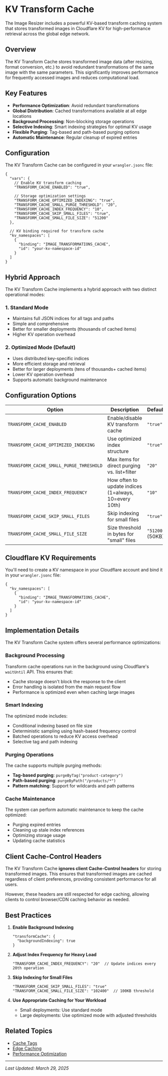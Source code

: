 # KV Transform Cache

The Image Resizer includes a powerful KV-based transform caching system that stores transformed images in Cloudflare KV for high-performance retrieval across the global edge network.

## Overview

The KV Transform Cache stores transformed image data (after resizing, format conversion, etc.) to avoid redundant transformations of the same image with the same parameters. This significantly improves performance for frequently accessed images and reduces computational load.

## Key Features

- **Performance Optimization**: Avoid redundant transformations
- **Global Distribution**: Cached transformations available at all edge locations
- **Background Processing**: Non-blocking storage operations
- **Selective Indexing**: Smart indexing strategies for optimal KV usage
- **Flexible Purging**: Tag-based and path-based purging options
- **Automatic Maintenance**: Regular cleanup of expired entries

## Configuration

The KV Transform Cache can be configured in your `wrangler.jsonc` file:

```jsonc
{
  "vars": {
    // Enable KV transform caching
    "TRANSFORM_CACHE_ENABLED": "true",
    
    // Storage optimization settings
    "TRANSFORM_CACHE_OPTIMIZED_INDEXING": "true",
    "TRANSFORM_CACHE_SMALL_PURGE_THRESHOLD": "20",
    "TRANSFORM_CACHE_INDEX_FREQUENCY": "10",
    "TRANSFORM_CACHE_SKIP_SMALL_FILES": "true",
    "TRANSFORM_CACHE_SMALL_FILE_SIZE": "51200"
  },
  
  // KV binding required for transform cache
  "kv_namespaces": [
    {
      "binding": "IMAGE_TRANSFORMATIONS_CACHE",
      "id": "your-kv-namespace-id"
    }
  ]
}
```

## Hybrid Approach

The KV Transform Cache implements a hybrid approach with two distinct operational modes:

### 1. Standard Mode

- Maintains full JSON indices for all tags and paths
- Simple and comprehensive
- Better for smaller deployments (thousands of cached items)
- Higher KV operation overhead

### 2. Optimized Mode (Default)

- Uses distributed key-specific indices
- More efficient storage and retrieval
- Better for larger deployments (tens of thousands+ cached items)
- Lower KV operation overhead
- Supports automatic background maintenance

## Configuration Options

| Option | Description | Default |
|--------|-------------|---------|
| `TRANSFORM_CACHE_ENABLED` | Enable/disable KV transform cache | `"true"` |
| `TRANSFORM_CACHE_OPTIMIZED_INDEXING` | Use optimized index structure | `"true"` |
| `TRANSFORM_CACHE_SMALL_PURGE_THRESHOLD` | Max items for direct purging vs. list+filter | `"20"` |
| `TRANSFORM_CACHE_INDEX_FREQUENCY` | How often to update indices (1=always, 10=every 10th) | `"10"` |
| `TRANSFORM_CACHE_SKIP_SMALL_FILES` | Skip indexing for small files | `"true"` |
| `TRANSFORM_CACHE_SMALL_FILE_SIZE` | Size threshold in bytes for "small" files | `"51200"` (50KB) |

## Cloudflare KV Requirements

You'll need to create a KV namespace in your Cloudflare account and bind it in your `wrangler.jsonc` file:

```jsonc
{
  "kv_namespaces": [
    {
      "binding": "IMAGE_TRANSFORMATIONS_CACHE",
      "id": "your-kv-namespace-id"
    }
  ]
}
```

## Implementation Details

The KV Transform Cache system offers several performance optimizations:

### Background Processing

Transform cache operations run in the background using Cloudflare's `waitUntil` API. This ensures that:

- Cache storage doesn't block the response to the client
- Error handling is isolated from the main request flow
- Performance is optimized even when caching large images

### Smart Indexing

The optimized mode includes:

- Conditional indexing based on file size
- Deterministic sampling using hash-based frequency control
- Batched operations to reduce KV access overhead
- Selective tag and path indexing

### Purging Operations

The cache supports multiple purging methods:

- **Tag-based purging**: `purgeByTag("product-category")`
- **Path-based purging**: `purgeByPath("/products/*")`
- **Pattern matching**: Support for wildcards and path patterns

### Cache Maintenance

The system can perform automatic maintenance to keep the cache optimized:

- Purging expired entries
- Cleaning up stale index references
- Optimizing storage usage
- Updating cache statistics

## Client Cache-Control Headers

The KV Transform Cache **ignores client Cache-Control headers** for storing transformed images. This ensures that transformed images are cached regardless of client preferences, providing consistent performance for all users.

However, these headers are still respected for edge caching, allowing clients to control browser/CDN caching behavior as needed.

## Best Practices

1. **Enable Background Indexing**
   ```jsonc
   "transformCache": {
     "backgroundIndexing": true
   }
   ```

2. **Adjust Index Frequency for Heavy Load**
   ```jsonc
   "TRANSFORM_CACHE_INDEX_FREQUENCY": "20"  // Update indices every 20th operation
   ```

3. **Skip Indexing for Small Files**
   ```jsonc
   "TRANSFORM_CACHE_SKIP_SMALL_FILES": "true"
   "TRANSFORM_CACHE_SMALL_FILE_SIZE": "102400"  // 100KB threshold
   ```

4. **Use Appropriate Caching for Your Workload**
   - Small deployments: Use standard mode
   - Large deployments: Use optimized mode with adjusted thresholds

## Related Topics

- [Cache Tags](../cache-tags.md)
- [Edge Caching](../cloudflare-optimizations.md)
- [Performance Optimization](../../features/quality-optimization.md)

---

*Last Updated: March 29, 2025*